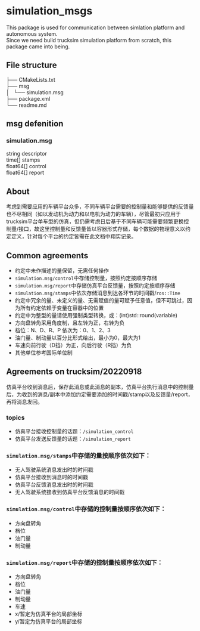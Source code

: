 # simulation_msgs
This package is used for communication between simlation platform and autonomous system.  
Since we need build trucksim simulation platform from scratch, this package came into being.  

## File structure  
├── CMakeLists.txt  
├── msg  
│   └── simulation.msg  
├── package.xml  
└── readme.md  

## msg defenition  
### simulation.msg  
string descriptor  
time[] stamps  
float64[] control  
float64[] report  

## About  
考虑到需要应用的车辆平台众多，不同车辆平台需要的控制量和能够提供的反馈量也不尽相同（如以发动机为动力和以电机为动力的车辆），尽管最初只应用于trucksim平台单车型的仿真，但仍需考虑日后基于不同车辆可能需要频繁更换控制量/接口，故这里控制量和反馈量皆以容器形式存储，每个数据的物理意义以约定定义，针对每个平台的约定皆需在此文档中翔实记录。  

## Common agreements  
- 约定中未作描述的量保留，无需任何操作
- `simulation.msg/control`中存储控制量，按照约定按顺序存储  
- `simulation.msg/report`中存储仿真平台反馈量，按照约定按顺序存储  
- `simulation.msg/stamps`中依次存储消息到达各环节的时间戳/`ros::Time`  
- 约定中冗余的量、未定义的量、无需赋值的量可赋予任意值，但不可跳过，因为所有约定依赖于变量在容器中的位置  
- 约定中为整型的量请使用强制类型转换，或：(int)std::round(variable)  
- 方向盘转角采用角度制，且左转为正，右转为负  
- 档位：N、D、R、P 依次为：0、1、2、3  
- 油门量、制动量以百分比形式给出，最小为0，最大为1
- 车速向前行驶（D挡）为正，向后行驶（R挡）为负
- 其他单位参考国际单位制


## Agreements on trucksim/20220918  
仿真平台收到消息后，保存此消息或此消息的副本，仿真平台执行消息中的控制量后，为收到的消息/副本中添加约定需要添加的时间戳/stamp以及反馈量/report，再将消息发回。  

### topics  
- 仿真平台接收控制量的话题：`/simulation_control`  
- 仿真平台发送反馈量的话题：`/simulation_report`  

### `simulation.msg/stamps`中存储的量按顺序依次如下：  
- 无人驾驶系统消息发出时的时间戳  
- 仿真平台接收到消息时的时间戳  
- 仿真平台反馈消息发出时的时间戳  
- 无人驾驶系统接收到仿真平台反馈消息的时间戳  

### `simulation.msg/control`中存储的控制量按顺序依次如下：  
- 方向盘转角  
- 档位  
- 油门量  
- 制动量  

### `simulation.msg/report`中存储的控制量按顺序依次如下：  
- 方向盘转角  
- 档位  
- 油门量  
- 制动量  
- 车速  
- x/暂定为仿真平台的局部坐标
- y/暂定为仿真平台的局部坐标
